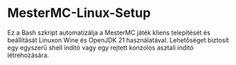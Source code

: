 # MesterMC-Linux-Setup
Ez a Bash szkript automatizálja a MesterMC játék kliens telepítését és beállítását Linuxon Wine és OpenJDK 21 használatával. Lehetőséget biztosít egy egyszerű shell indító vagy egy rejtett konzolos asztali indító létrehozására.
